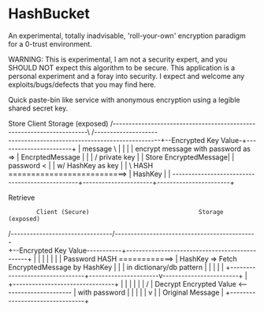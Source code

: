 # HashBucket
An experimental, totally inadvisable, 'roll-your-own' encryption paradigm for a 0-trust environment.

WARNING: This is experimental, I am not a security expert, and you SHOULD NOT expect this algorithm to be secure.
This application is a personal experiment and a foray into security. I expect and welcome any exploits/bugs/defects
that you may find here.

Quick paste-bin like service with anonymous encryption using a legible shared secret key.

Store
                             Client                                         Storage (exposed)
/----------------------------------------------------------------------\ /--------------------\
------------------------------------------------+--Encrypted Key Value-+-----------------------+
| message  \                                    |                      |                       |
|           encrypt message with password as => | EncrptedMessage      |                       |
|           /                     private key   |                      | Store EncryptedMessage|
| password <                                    |                      |   w/ HashKey as key   |
|           \ HASH  ==========================> | HashKey              |                       |
------------------------------------------------+----------------------+-----------------------+

Retrieve

            Client (Secure)                               Storage (exposed)
/--------------------------------\/---------------------------------------------\
+--Encrypted Key Value-----------+-----------------------------------------------+
|                                |                                               |
|                                |                                               |
| Password HASH   ============>  | HashKey => Fetch EncryptedMessage by HashKey  |
|                                |              in dictionary/db pattern         |
|                                |                      |                        |
+--------------------------------+----------------------v------------------------+
                                                        |
+--------------------------------+                      |
|                                |                      |
|                                |                     /
|     Decrypt Encrypted Value  <----------------------
|               with password    |
|                   |            |
|                   v            |
|           Original Message     |
+--------------------------------+

